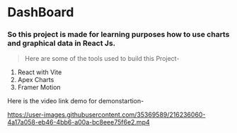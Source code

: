 # DashBoard
### So this project is made for learning purposes how to use charts and graphical data in React Js.

> Here are some of the tools used to build this Project-

1. React with Vite
2. Apex Charts
3. Framer Motion

Here is the video link demo for demonstartion-


https://user-images.githubusercontent.com/35369589/216236060-4a17a058-eb46-4bb6-a00a-bc8eee75f6e2.mp4

